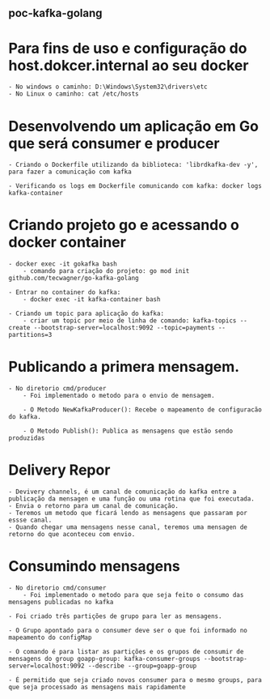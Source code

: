 ## poc-kafka-golang

# Para fins de uso e configuração do host.dokcer.internal ao seu docker

    - No windows o caminho: D:\Windows\System32\drivers\etc
    - No Linux o caminho: cat /etc/hosts

# Desenvolvendo um aplicação em Go que será consumer e producer

    - Criando o Dockerfile utilizando da biblioteca: 'librdkafka-dev -y', para fazer a comunicação com kafka

    - Verificando os logs em Dockerfile comunicando com kafka: docker logs kafka-container

# Criando projeto go e acessando o docker container

    - docker exec -it gokafka bash
        - comando para criação do projeto: go mod init github.com/tecwagner/go-kafka-golang

    - Entrar no container do kafka:
        - docker exec -it kafka-container bash

    - Criando um topic para aplicação do kafka:
        - criar um topic por meio de linha de comando: kafka-topics --create --bootstrap-server=localhost:9092 --topic=payments --partitions=3

# Publicando a primera mensagem.

    - No diretorio cmd/producer
        - Foi implementado o metodo para o envio de mensagem.

        - O Metodo NewKafkaProducer(): Recebe o mapeamento de configuracão do kafka.

        - O Metodo Publish(): Publica as mensagens que estão sendo produzidas

# Delivery Repor

    - Devivery channels, é um canal de comunicação do kafka entre a publicação da mensagen e uma função ou uma rotina que foi executada.
    - Envia o retorno para um canal de comunicação.
    - Teremos um metodo que ficará lendo as mensagens que passaram por essse canal.
    - Quando chegar uma mensagens nesse canal, teremos uma mensagen de retorno do que aconteceu com envio.

# Consumindo mensagens

    - No diretorio cmd/consumer
        - Foi implementado o metodo para que seja feito o consumo das mensagens publicadas no kafka

    - Foi criado três partições de grupo para ler as mensagens.

    - O Grupo apontado para o consumer deve ser o que foi informado no mapeamento do configMap

    - O comando é para listar as partições e os grupos de consumir de mensagens do group goapp-group: kafka-consumer-groups --bootstrap-server=localhost:9092 --describe --group=goapp-group

    - É permitido que seja criado novos consumer para o mesmo groups, para que seja processado as mensagens mais rapidamente
